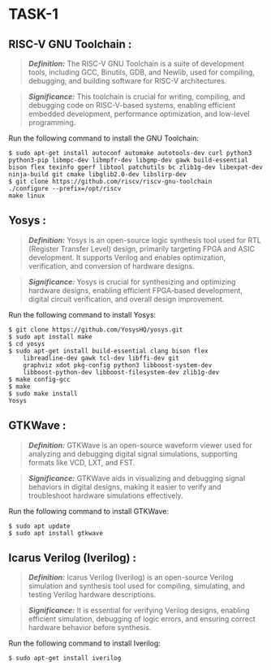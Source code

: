 # TASK-1

## RISC-V GNU Toolchain : 
 > _**Definition:**_ The RISC-V GNU Toolchain is a suite of development tools, including GCC, Binutils, GDB, and Newlib, used for compiling, debugging, and building software for RISC-V architectures.  
  
 > _**Significance:**_ This toolchain is crucial for writing, compiling, and debugging code on RISC-V-based systems, enabling efficient embedded development, performance optimization, and low-level programming.   
  
Run the following command to install the GNU Toolchain:   
```
$ sudo apt-get install autoconf automake autotools-dev curl python3 python3-pip libmpc-dev libmpfr-dev libgmp-dev gawk build-essential bison flex texinfo gperf libtool patchutils bc zlib1g-dev libexpat-dev ninja-build git cmake libglib2.0-dev libslirp-dev  
$ git clone https://github.com/riscv/riscv-gnu-toolchain  
./configure --prefix=/opt/riscv
make linux
```   

## Yosys :  
 > _**Definition:**_ Yosys is an open-source logic synthesis tool used for RTL (Register Transfer Level) design, primarily targeting FPGA and ASIC development. It supports Verilog and enables optimization, verification, and conversion of hardware designs.  
  
 > _**Significance:**_ Yosys is crucial for synthesizing and optimizing hardware designs, enabling efficient FPGA-based development, digital circuit verification, and overall design improvement.
  
Run the following command to install Yosys:      
```   
$ git clone https://github.com/YosysHQ/yosys.git  
$ sudo apt install make   
$ cd yosys  
$ sudo apt-get install build-essential clang bison flex 
    libreadline-dev gawk tcl-dev libffi-dev git
    graphviz xdot pkg-config python3 libboost-system-dev 
    libboost-python-dev libboost-filesystem-dev zlib1g-dev  
$ make config-gcc  
$ make   
$ sudo make install  
Yosys 
```      

## GTKWave :  
 > _**Definition:**_ GTKWave is an open-source waveform viewer used for analyzing and debugging digital signal simulations, supporting formats like VCD, LXT, and FST.
  
 > _**Significance:**_ GTKWave aids in visualizing and debugging signal behaviors in digital designs, making it easier to verify and troubleshoot hardware simulations effectively.  
  
Run the following command to install GTKWave:     
```
$ sudo apt update  
$ sudo apt install gtkwave
```   


## Icarus Verilog (Iverilog) :   
 > _**Definition:**_ Icarus Verilog (Iverilog) is an open-source Verilog simulation and synthesis tool used for compiling, simulating, and testing Verilog hardware descriptions.   
  
 > _**Significance:**_ It is essential for verifying Verilog designs, enabling efficient simulation, debugging of logic errors, and ensuring correct hardware behavior before synthesis.   
  
Run the following command to install Iverilog:   
```
$ sudo apt-get install iverilog     
```   


